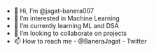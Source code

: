 - 👋 Hi, I’m @jagat-banera007
- 👀 I’m interested in Machine Learning 
- 🌱 I’m currently learning ML and DSA
- 💞️ I’m looking to collaborate on projects 
- 📫 How to reach me - @BaneraJagat - Twitter 


<!---
jagat-banera007/jagat-banera007 is a ✨ special ✨ repository because its `README.md` (this file) appears on your GitHub profile.
You can click the Preview link to take a look at your changes.
--->
